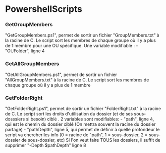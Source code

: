 # PowershellScripts


### GetGroupMembers ###
"GetGroupMembers.ps1", permet de sortir un fichier "GroupMembers.txt" à la racine de C.
Le script sort les membres de chaque groupe où il y a plus de 1 membre pour une OU spécifique.
Une variable modifiable :
	- "OUFolder", ligne 4

### GetAllGroupMembers ###
"GetAllGroupMembers.ps1", permet de sortir un fichier "AllGroupMembers.txt" à la racine de C.
Le script sort les membres de chaque groupe où il y a plus de 1 membre

### GetFolderRight ###
"GetFolderRight.ps1", permet de sortir un fichier "FolderRight.txt" à la racine de C.
Le script sort les droits d'utilisation du dossier (et de ses sous-dosssiers si besoin) ciblé .
2 variables sont modifiables: 
	- "path", ligne 4, qui est le chemin du dossier ciblé (On mettra souvent la racine du dossier partagé)
	- "pathDepth", ligne 5, qui permet de définir à quelle profondeur le script va chercher les info (0 = racine de "path", 1 = sous-dossier, 2 = sous-dossier de sous-dossier, etc)
Si l'on veut faire TOUS les dossiers, il suffit de supprimer "-Depth $pathDepth" ligne 8 
